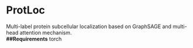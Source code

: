 # ProtLoc
Multi-label protein subcellular localization based on GraphSAGE and multi-head attention mechanism.  
**##Requirements**
torch   
